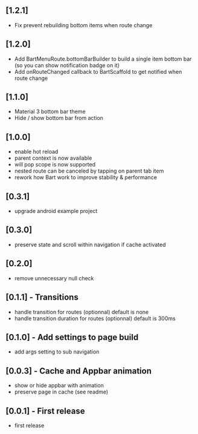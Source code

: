 ## [1.2.1]
* Fix prevent rebuilding bottom items when route change

## [1.2.0]
* Add BartMenuRoute.bottomBarBuilder to build a single item bottom bar (so you can show notification badge on it)
* Add onRouteChanged callback to BartScaffold to get notified when route change

## [1.1.0]
* Material 3 bottom bar theme
* Hide / show bottom bar from action

## [1.0.0]
* enable hot reload
* parent context is now available
* will pop scope is now supported
* nested route can be canceled by tapping on parent tab item
* rework how Bart work to improve stability & performance

## [0.3.1]
* upgrade android example project

## [0.3.0]
* preserve state and scroll within navigation if cache activated

## [0.2.0]
* remove unnecessary null check 

## [0.1.1] - Transitions
* handle transition for routes (optionnal) default is none
* handle transition duration for routes (optionnal) default is 300ms

## [0.1.0] - Add settings to page build
* add args setting to sub navigation

## [0.0.3] - Cache and Appbar animation
* show or hide appbar with animation 
* preserve page in cache (see readme)

## [0.0.1] - First release
* first release
